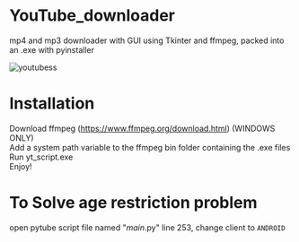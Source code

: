 # YouTube_downloader

mp4 and mp3 downloader with GUI
using Tkinter and ffmpeg,
packed into an .exe with pyinstaller

![youtubess](https://github.com/ShanTheShan/YouTube_downloader/assets/96246152/603ae35b-f6f5-4555-8477-94a390a312a0)

# Installation
Download ffmpeg (https://www.ffmpeg.org/download.html) (WINDOWS ONLY)<br>
Add a system path variable to the ffmpeg bin folder containing the .exe files<br>
Run yt_script.exe<br>
Enjoy!

# To Solve age restriction problem

open pytube script file named "_main_.py"
line 253, change client to `ANDROID`
